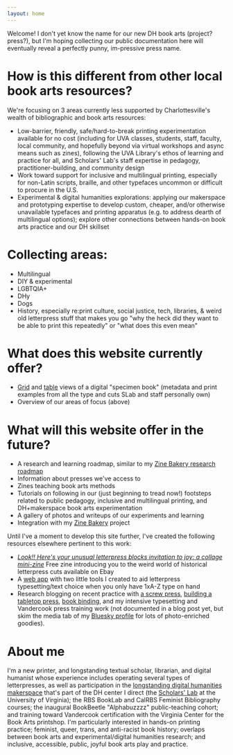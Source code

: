 ```yaml
---
layout: home
---
```

Welcome! I don't yet know the name for our new DH book arts (project? press?), but I'm hoping collecting our public documentation here will eventually reveal a perfectly punny, im-pressive press name.

# How is this different from other local book arts resources?
We're focusing on 3 areas currently less supported by Charlottesville's wealth of bibliographic and book arts resources:
* Low-barrier, friendly, safe/hard-to-break printing experimentation available for no cost (including for UVA classes, students, staff, faculty, local community, and hopefully beyond via virtual workshops and async means such as zines), following the UVA Library's ethos of learning and practice for all, and Scholars' Lab's staff expertise in pedagogy, practitioner-building, and community design
* Work toward support for inclusive and multilingual printing, especially for non-Latin scripts, braille, and other typefaces uncommon or difficult to procure in the U.S.
* Experimental & digital humanities explorations: applying our makerspace and prototyping expertise to develop custom, cheaper, and/or otherwise unavailable typefaces and printing apparatus (e.g. to address dearth of multilingual options); explore other connections between hands-on book arts practice and our DH skillset

# Collecting areas:
* Multilingual
* DIY & experimental
* LGBTQIA+
* DHy
* Dogs
* History, especially re:print culture, social justice, tech, libraries, & weird old letterpress stuff that makes you go "why the heck did they want to be able to print this repeatedly" or "what does this even mean"

<!-- decorative images w/alt text from assets/decorative-images should go here -->

# What does this website currently offer?
* [Grid](https://amandavisconti.github.io/bookarts/page/specimenbook-grid) and [table](https://amandavisconti.github.io/bookarts/page/specimenbook-table) views of a digital "specimen book" (metadata and print examples from all the type and cuts SLab and staff personally own)
* Overview of our areas of focus (above)

# What will this website offer in the future?
* A research and learning roadmap, similar to my [Zine Bakery research roadmap](https://literaturegeek.com/2024/08/18/zine-bakery-research-roadmap)
* Information about presses we've access to
* Zines teaching book arts methods
* Tutorials on following in our (just beginning to tread now!) footsteps related to public pedagogy, inclusive and multilingual printing, and DH+makerspace book arts experimentation
* A gallery of photos and writeups of our experiments and learning
* Integration with my [Zine Bakery](https://zinebakery.com) project

Until I've a moment to develop this site further, I've created the following resources elsewhere pertinent to this work:
* *[Look!! Here's your unusual letterpress blocks invitation to joy: a collage mini-zine](https://zinebakery.com/homemade-zines/hand-pie-1-weirdletterpressblocks)* Free zine introducing you to the weird world of historical letterpress cuts available on Ebay
* A [web app](https://amandavisconti.github.io/limitedletterpress/) with two little tools I created to aid letterpress typesetting/text choice when you only have 1xA-Z type on hand
* Research blogging on recent practice with [a screw press](https://literaturegeek.com/made/2024/11/02/M-bookbeetle-screw-letterpress-intensive-training.html), [building a tabletop press](https://literaturegeek.com/made/2024/10/26/M-provisional-letterpress-building.html), [book binding](https://literaturegeek.com/made/2024/10/25/M-bookbinding-hobonichi-techno-notebook.html), and my intensive typesetting and Vandercook press training work (not documented in a blog post yet, but skim the media tab of my [Bluesky profile](https://bsky.app/profile/literaturegeek.bsky.social) for lots of photo-enriched goodies).

# About me
I'm a new printer, and longstanding textual scholar, librarian, and digital humanist whose experience includes operating several types of letterpresses, as well as participation in the [longstanding digital humanities makerspace](https://scholarslab.org/makerspace) that's part of the DH center I direct (the [Scholars' Lab](https://scholarslab.org) at the University of Virginia); the RBS BookLab and CalRBS Feminist Bibliography courses; the inaugural BookBeetle "Alphabuzzzz" public-teaching cohort; and training toward Vandercook certification with the Virginia Center for the Book Arts printshop. I'm particularly interested in hands-on printing practice; feminist, queer, trans, and anti-racist book history; overlaps between book arts and experimental/digital humanities research; and inclusive, accessible, public, joyful book arts play and practice.

<!--
What is this called?
- puns (impression/impressive, justify, types, sorts, computer terms; on books, printing, text, code, presses, printshop, studio)
- bakery theme
- pets!
- slabby words
- makeready as play on making/makerspace?
- glitterpress
- enthusiast press (3 exclamation marks inside trenchcoat cut; various no! wow! special! catchwords)
- hyper!text press (check if already used elsewhere)
- digital, experimental riffs
- touches on themes: access, multilingual, creative, low-barrier, experimental, DH connections, makerspace connections, DIY, DIY scholcomm...
- RCC suggested "Pulp Friction"
-->